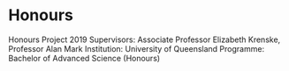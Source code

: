 # Honours
Honours Project 2019
Supervisors: Associate Professor Elizabeth Krenske, Professor Alan Mark
Institution: University of Queensland
Programme: Bachelor of Advanced Science (Honours)
